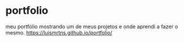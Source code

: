 # portfolio
 meu portfólio mostrando um de meus projetos e onde aprendi a fazer o mesmo.
 https://luismrtns.github.io/portfolio/
